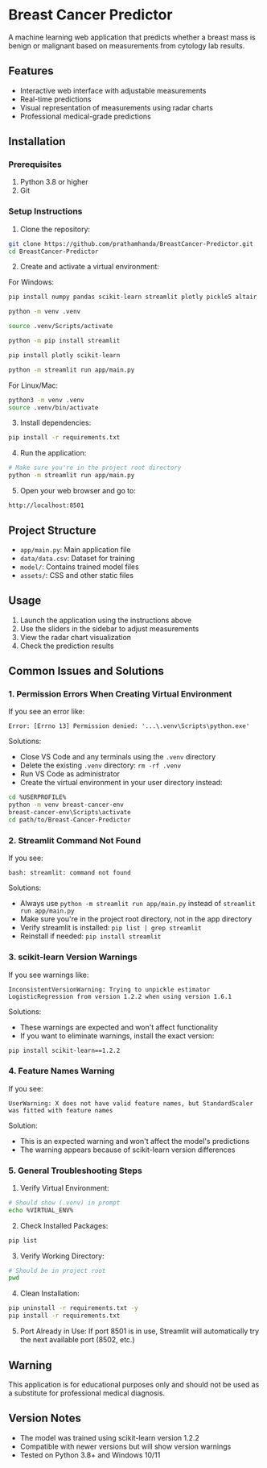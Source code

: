 # Breast Cancer Predictor

A machine learning web application that predicts whether a breast mass is benign or malignant based on measurements from cytology lab results.

## Features
- Interactive web interface with adjustable measurements
- Real-time predictions
- Visual representation of measurements using radar charts
- Professional medical-grade predictions

## Installation

### Prerequisites
1. Python 3.8 or higher
2. Git

### Setup Instructions

1. Clone the repository:
```bash
git clone https://github.com/prathamhanda/BreastCancer-Predictor.git
cd BreastCancer-Predictor
```

2. Create and activate a virtual environment:

For Windows:
```bash
pip install numpy pandas scikit-learn streamlit plotly pickle5 altair
```

```bash
python -m venv .venv
```

```bash
source .venv/Scripts/activate
```

```bash
python -m pip install streamlit
```

```bash
pip install plotly scikit-learn
```

```bash
python -m streamlit run app/main.py
```

For Linux/Mac:
```bash
python3 -m venv .venv
source .venv/bin/activate
```

3. Install dependencies:
```bash
pip install -r requirements.txt
```

4. Run the application:
```bash
# Make sure you're in the project root directory
python -m streamlit run app/main.py
```

5. Open your web browser and go to:
```
http://localhost:8501
```

## Project Structure
- `app/main.py`: Main application file
- `data/data.csv`: Dataset for training
- `model/`: Contains trained model files
- `assets/`: CSS and other static files

## Usage
1. Launch the application using the instructions above
2. Use the sliders in the sidebar to adjust measurements
3. View the radar chart visualization
4. Check the prediction results

## Common Issues and Solutions

### 1. Permission Errors When Creating Virtual Environment
If you see an error like:
```
Error: [Errno 13] Permission denied: '...\.venv\Scripts\python.exe'
```

Solutions:
- Close VS Code and any terminals using the `.venv` directory
- Delete the existing `.venv` directory: `rm -rf .venv`
- Run VS Code as administrator
- Create the virtual environment in your user directory instead:
```bash
cd %USERPROFILE%
python -m venv breast-cancer-env
breast-cancer-env\Scripts\activate
cd path/to/Breast-Cancer-Predictor
```

### 2. Streamlit Command Not Found
If you see:
```
bash: streamlit: command not found
```

Solutions:
- Always use `python -m streamlit run app/main.py` instead of `streamlit run app/main.py`
- Make sure you're in the project root directory, not in the app directory
- Verify streamlit is installed: `pip list | grep streamlit`
- Reinstall if needed: `pip install streamlit`

### 3. scikit-learn Version Warnings
If you see warnings like:
```
InconsistentVersionWarning: Trying to unpickle estimator LogisticRegression from version 1.2.2 when using version 1.6.1
```

Solutions:
- These warnings are expected and won't affect functionality
- If you want to eliminate warnings, install the exact version:
```bash
pip install scikit-learn==1.2.2
```

### 4. Feature Names Warning
If you see:
```
UserWarning: X does not have valid feature names, but StandardScaler was fitted with feature names
```

Solution:
- This is an expected warning and won't affect the model's predictions
- The warning appears because of scikit-learn version differences

### 5. General Troubleshooting Steps

1. Verify Virtual Environment:
```bash
# Should show (.venv) in prompt
echo %VIRTUAL_ENV%
```

2. Check Installed Packages:
```bash
pip list
```

3. Verify Working Directory:
```bash
# Should be in project root
pwd
```

4. Clean Installation:
```bash
pip uninstall -r requirements.txt -y
pip install -r requirements.txt
```

5. Port Already in Use:
If port 8501 is in use, Streamlit will automatically try the next available port (8502, etc.)

## Warning
This application is for educational purposes only and should not be used as a substitute for professional medical diagnosis.

## Version Notes
- The model was trained using scikit-learn version 1.2.2
- Compatible with newer versions but will show version warnings
- Tested on Python 3.8+ and Windows 10/11
